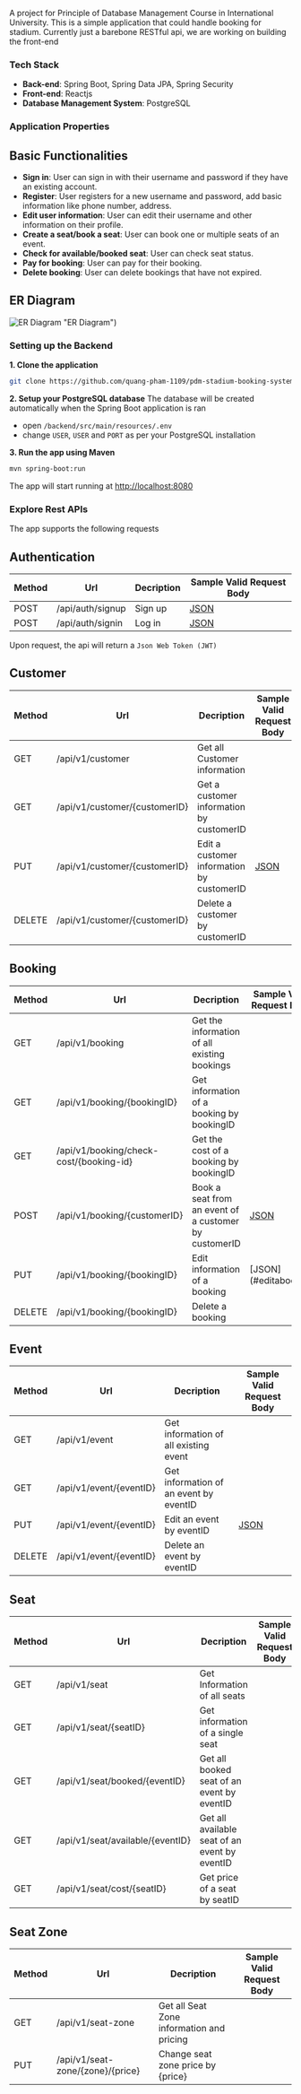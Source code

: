 A project for Principle of Database Management Course in International University. This is a simple application that could handle booking for stadium. Currently just a barebone RESTful api, we are working on building the front-end

### Tech Stack
- **Back-end**: Spring Boot, Spring Data JPA, Spring Security
- **Front-end**: Reactjs
- **Database Management System**: PostgreSQL

### Application Properties
## Basic Functionalities
* **Sign in**: User can sign in with their username and password if they have an existing account.
* **Register**: User registers for a new username and password, add basic information like phone number, address.
* **Edit user information**: User can edit their username and other information on their profile.
* **Create a seat/book a seat**: User can book one or multiple seats of an event.
* **Check for available/booked seat**: User can check seat status.
* **Pay for booking**: User can pay for their booking.
* **Delete booking**: User can delete bookings that have not expired.

## ER Diagram 
![ER Diagram](https://i.imgur.com/qFAWFjU.jpg) "ER Diagram")

### Setting up the Backend
**1. Clone the application**

```bash
git clone https://github.com/quang-pham-1109/pdm-stadium-booking-system.git
```

**2. Setup your PostgreSQL database**
The database will be created automatically when the Spring Boot application is ran
+ open `/backend/src/main/resources/.env`
+ change `USER`, `USER` and `PORT` as per your PostgreSQL installation

**3. Run the app using Maven**
```bash
mvn spring-boot:run
```
The app will start running at <http://localhost:8080>

### Explore Rest APIs
The app supports the following requests

## Authentication
| Method | Url | Decription | Sample Valid Request Body | 
| ------ | --- | ---------- | --------------------------- |
| POST   | /api/auth/signup | Sign up | [JSON](#signup) |
| POST   | /api/auth/signin | Log in | [JSON](#signin) |
Upon request, the api will return a `Json Web Token (JWT)` 

## Customer
| Method | Url | Decription | Sample Valid Request Body | 
| ------ | --- | ---------- | --------------------------- |
| GET    | /api/v1/customer | Get all Customer information | |
| GET    | /api/v1/customer/{customerID} | Get a customer information by customerID | |
| PUT    | /api/v1/customer/{customerID} | Edit a customer information by customerID | [JSON](#editacustomer)
| DELETE | /api/v1/customer/{customerID} | Delete a customer by customerID| | 

## Booking

| Method | Url | Decription | Sample Valid Request Body | 
| ------ | --- | ---------- | --------------------------- |
| GET    | /api/v1/booking | Get the information of all existing bookings | |
| GET    | /api/v1/booking/{bookingID} | Get information of a booking by bookingID | |
| GET    | /api/v1/booking/check-cost/{booking-id} | Get the cost of a booking by bookingID | |
| POST   | /api/v1/booking/{customerID} | Book a seat from an event of a customer by customerID | [JSON](#bookaseat) |
| PUT    | /api/v1/booking/{bookingID} | Edit information of a booking | [JSON](#editabooking |
| DELETE | /api/v1/booking/{bookingID} | Delete a booking | | |

## Event

| Method | Url | Decription | Sample Valid Request Body | 
| ------ | --- | ---------- | --------------------------- |
| GET    | /api/v1/event | Get information of all existing event | |
| GET    | /api/v1/event/{eventID} | Get information of an event by eventID | |
| PUT    | /api/v1/event/{eventID} | Edit an event by eventID | [JSON](#editanevent) |
| DELETE | /api/v1/event/{eventID} | Delete an event by eventID | |

## Seat

| Method | Url | Decription | Sample Valid Request Body | 
| ------ | --- | ---------- | --------------------------- |
| GET    | /api/v1/seat | Get Information of all seats | |
| GET    | /api/v1/seat/{seatID} | Get information of a single seat | | 
| GET    | /api/v1/seat/booked/{eventID} | Get all booked seat of an event by eventID | |
| GET    | /api/v1/seat/available/{eventID} | Get all available seat of an event by eventID | |
| GET    | /api/v1/seat/cost/{seatID} | Get price of a seat by seatID | |

## Seat Zone

| Method | Url | Decription | Sample Valid Request Body | 
| ------ | --- | ---------- | --------------------------- |
| GET    | /api/v1/seat-zone | Get all Seat Zone information and pricing | |
| PUT    | /api/v1/seat-zone/{zone}/{price} | Change seat zone price by {price} | | 





